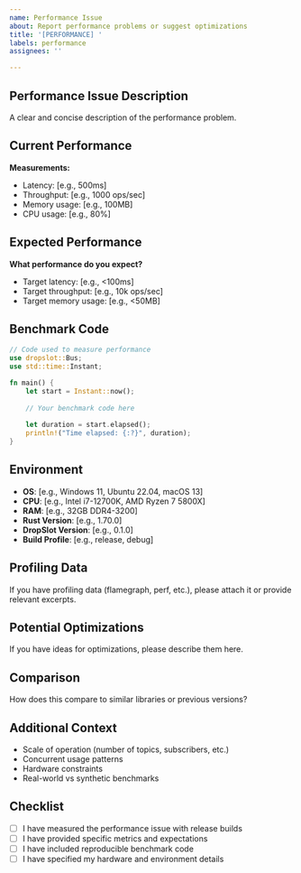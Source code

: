 ```yaml
---
name: Performance Issue
about: Report performance problems or suggest optimizations
title: '[PERFORMANCE] '
labels: performance
assignees: ''

---
```


## Performance Issue Description
A clear and concise description of the performance problem.

## Current Performance
**Measurements:**
- Latency: [e.g., 500ms]
- Throughput: [e.g., 1000 ops/sec]
- Memory usage: [e.g., 100MB]
- CPU usage: [e.g., 80%]

## Expected Performance
**What performance do you expect?**
- Target latency: [e.g., <100ms]
- Target throughput: [e.g., 10k ops/sec]
- Target memory usage: [e.g., <50MB]

## Benchmark Code
```rust
// Code used to measure performance
use dropslot::Bus;
use std::time::Instant;

fn main() {
    let start = Instant::now();
    
    // Your benchmark code here
    
    let duration = start.elapsed();
    println!("Time elapsed: {:?}", duration);
}
```

## Environment
- **OS**: [e.g., Windows 11, Ubuntu 22.04, macOS 13]
- **CPU**: [e.g., Intel i7-12700K, AMD Ryzen 7 5800X]
- **RAM**: [e.g., 32GB DDR4-3200]
- **Rust Version**: [e.g., 1.70.0]
- **DropSlot Version**: [e.g., 0.1.0]
- **Build Profile**: [e.g., release, debug]

## Profiling Data
If you have profiling data (flamegraph, perf, etc.), please attach it or provide relevant excerpts.

## Potential Optimizations
If you have ideas for optimizations, please describe them here.

## Comparison
How does this compare to similar libraries or previous versions?

## Additional Context
- Scale of operation (number of topics, subscribers, etc.)
- Concurrent usage patterns
- Hardware constraints
- Real-world vs synthetic benchmarks

## Checklist
- [ ] I have measured the performance issue with release builds
- [ ] I have provided specific metrics and expectations
- [ ] I have included reproducible benchmark code
- [ ] I have specified my hardware and environment details
